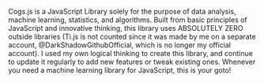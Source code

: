 Cogs.js is a JavaScript Library solely for the purpose of data analysis, machine learning, statistics, and algorithms. Built from basic principles of JavaScript and innovative thinking, this library uses ABSOLUTELY ZERO outside libraries (Ti.js is not counted since it was made by me on a separate account, @DarkShadowGithubOfficial, which is no longer my official account). I used my own logical thinking to create this library, and continue to update it regularly to add new features or tweak existing ones. Whenever you need a machine learning library for JavaScript, this is your goto!
